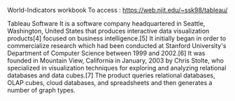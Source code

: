 World-Indicators workbook
To access : https://web.njit.edu/~ssk98/tableau/

Tableau Software 
It is a software company headquartered in Seattle, Washington, United States that produces interactive data visualization products[4] focused on business intelligence.[5] It initially began in order to commercialize research which had been conducted at Stanford University's Department of Computer Science between 1999 and 2002.[6] It was founded in Mountain View, California in January, 2003 by Chris Stolte, who specialized in visualization techniques for exploring and analyzing relational databases and data cubes.[7] The product queries relational databases, OLAP cubes, cloud databases, and spreadsheets and then generates a number of graph types.
